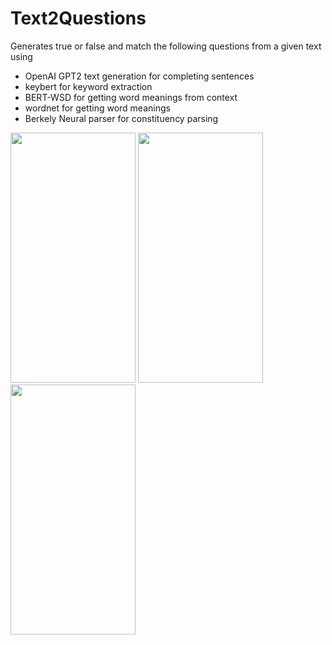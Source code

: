 # Text2Questions

Generates true or false and match the following questions from a given text using
* OpenAI GPT2 text generation for completing sentences
* keybert for keyword extraction
* BERT-WSD for getting word meanings from context
* wordnet for getting word meanings
* Berkely Neural parser for constituency parsing

<img src="https://github.com/mit-riya/Text2Questions/assets/95142933/33d49946-25f0-4a1f-a5d3-a606dd9dbb76" width="200" height="400">
<img src="https://github.com/mit-riya/Text2Questions/assets/95142933/eb25664c-5c1a-4cd9-b3ba-beed5f860e0a" width="200" height="400">
<img src="https://github.com/mit-riya/Text2Questions/assets/95142933/eb25664c-5c1a-4cd9-b3ba-beed5f860e0a" width="200" height="400">

